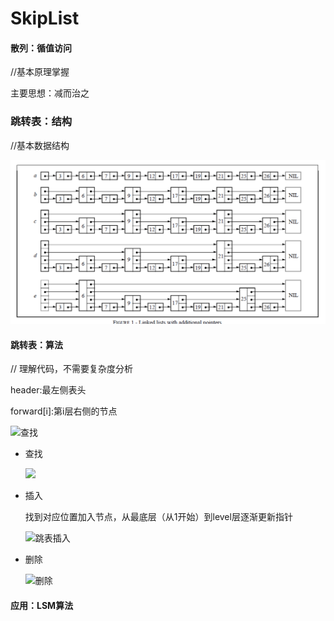 # SkipList

#### 散列：循值访问

//基本原理掌握

主要思想：减而治之

### 跳转表：结构

 //基本数据结构

![跳转表结构](\Pictures\01-01.png)

#### 跳转表：算法

 // 理解代码，不需要复杂度分析

header:最左侧表头

forward[i]:第i层右侧的节点

![查找](C:\Users\BOOK3\Desktop\高级数据结构\Pictures\01-02.png)

- 查找
  
  ![](C:\Users\BOOK3\Desktop\高级数据结构\Pictures\01-03.png)

- 插入
  
  找到对应位置加入节点，从最底层（从1开始）到level层逐渐更新指针
  
  ![跳表插入](C:\Users\BOOK3\Desktop\高级数据结构\Pictures\01-04.png)

- 删除
  
  ![删除](C:\Users\BOOK3\Desktop\高级数据结构\Pictures\01-05.png)

#### 应用：LSM算法
